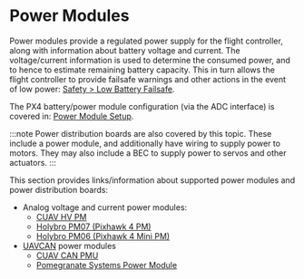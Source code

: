 # Power Modules

Power modules provide a regulated power supply for the flight controller, along with information about battery voltage and current. The voltage/current information is used to determine the consumed power, and to hence to estimate remaining battery capacity. This in turn allows the flight controller to provide failsafe warnings and other actions in the event of low power: [Safety > Low Battery Failsafe](../config/safety.md#low-battery-failsafe).

The PX4 battery/power module configuration (via the ADC interface) is covered in: [Power Module Setup](../config/battery.md).

:::note
Power distribution boards are also covered by this topic. These include a power module, and additionally have wiring to supply power to motors. They may also include a BEC to supply power to servos and other actuators.
:::

This section provides links/information about supported power modules and power distribution boards:

* Analog voltage and current power modules:
  * [CUAV HV PM](../power_module/cuav_hv_pm.md)
  * [Holybro PM07 (Pixhawk 4 PM)](../power_module/holybro_pm07_pixhawk4_power_module.md)
  * [Holybro PM06 (Pixhawk 4 Mini PM)](../power_module/holybro_pm06_pixhawk4mini_power_module.md)
* [UAVCAN](https://new.uavcan.org/) power modules
  * [CUAV CAN PMU](../power_module/cuav_can_pmu.md)
  * [Pomegranate Systems Power Module](../power_module/pomegranate_systems_pm.md)